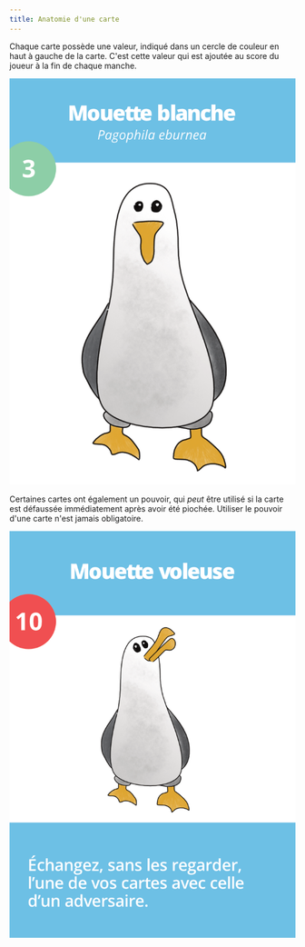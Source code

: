 ```yaml
---
title: Anatomie d'une carte
---
```


Chaque carte possède une valeur, indiqué dans un cercle de couleur en haut à gauche de la carte. C'est cette valeur
qui est ajoutée au score du joueur à la fin de chaque manche.

![Carte simple](../../../assets/carte-simple.png)

Certaines cartes ont également un pouvoir, qui *peut* être utilisé si la carte est défaussée immédiatement après avoir
été piochée. Utiliser le pouvoir d'une carte n'est jamais obligatoire.

![Carte avec pouvoir](../../../assets/carte-avec-pouvoir.png)
